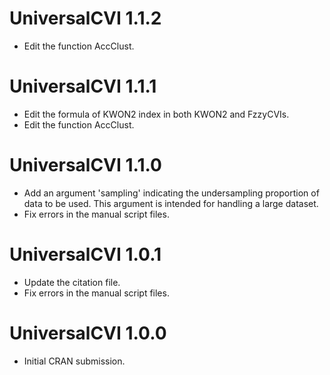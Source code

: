 # UniversalCVI 1.1.2
* Edit the function AccClust.

# UniversalCVI 1.1.1
* Edit the formula of KWON2 index in both KWON2 and FzzyCVIs. 
* Edit the function AccClust. 

# UniversalCVI 1.1.0
* Add an argument 'sampling' indicating the undersampling proportion of data to be used. This argument is intended for handling a large dataset.
* Fix errors in the manual script files.

# UniversalCVI 1.0.1

* Update the citation file.
* Fix errors in the manual script files.

# UniversalCVI 1.0.0

* Initial CRAN submission.

